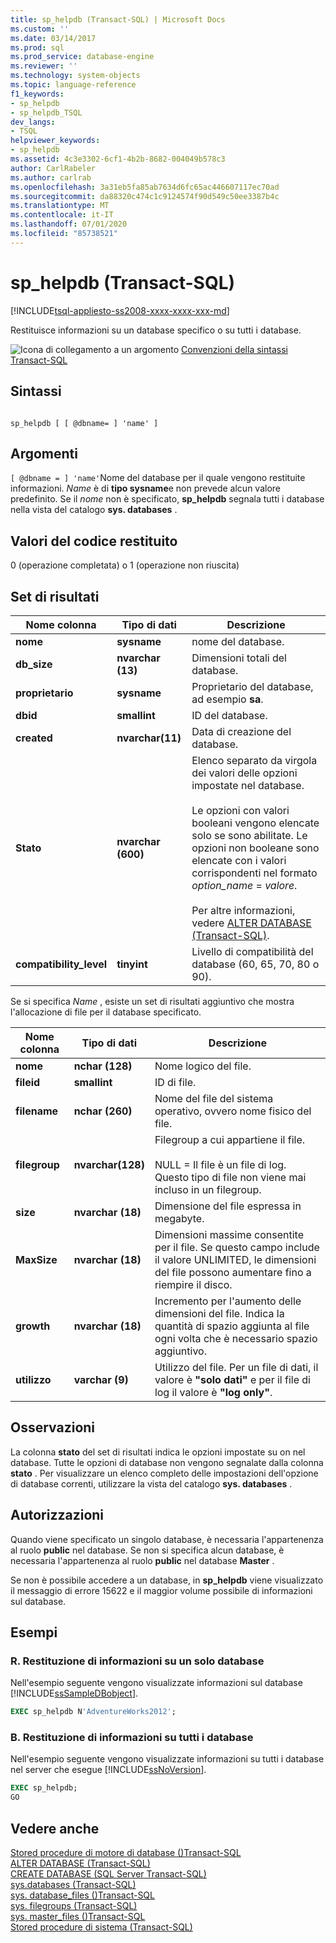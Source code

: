 ```yaml
---
title: sp_helpdb (Transact-SQL) | Microsoft Docs
ms.custom: ''
ms.date: 03/14/2017
ms.prod: sql
ms.prod_service: database-engine
ms.reviewer: ''
ms.technology: system-objects
ms.topic: language-reference
f1_keywords:
- sp_helpdb
- sp_helpdb_TSQL
dev_langs:
- TSQL
helpviewer_keywords:
- sp_helpdb
ms.assetid: 4c3e3302-6cf1-4b2b-8682-004049b578c3
author: CarlRabeler
ms.author: carlrab
ms.openlocfilehash: 3a31eb5fa85ab7634d6fc65ac446607117ec70ad
ms.sourcegitcommit: da88320c474c1c9124574f90d549c50ee3387b4c
ms.translationtype: MT
ms.contentlocale: it-IT
ms.lasthandoff: 07/01/2020
ms.locfileid: "85738521"
---
```

# <a name="sp_helpdb-transact-sql"></a>sp_helpdb (Transact-SQL)
[!INCLUDE[tsql-appliesto-ss2008-xxxx-xxxx-xxx-md](../../includes/applies-to-version/sqlserver.md)]

  Restituisce informazioni su un database specifico o su tutti i database.  
  
 ![Icona di collegamento a un argomento](../../database-engine/configure-windows/media/topic-link.gif "Icona di collegamento a un argomento") [Convenzioni della sintassi Transact-SQL](../../t-sql/language-elements/transact-sql-syntax-conventions-transact-sql.md)  
  
## <a name="syntax"></a>Sintassi  
  
```  
  
sp_helpdb [ [ @dbname= ] 'name' ]  
```  
  
## <a name="arguments"></a>Argomenti  
`[ @dbname = ] 'name'`Nome del database per il quale vengono restituite informazioni. *Name* è di **tipo sysname**e non prevede alcun valore predefinito. Se il *nome* non è specificato, **sp_helpdb** segnala tutti i database nella vista del catalogo **sys. databases** .  
  
## <a name="return-code-values"></a>Valori del codice restituito  
 0 (operazione completata) o 1 (operazione non riuscita)  
  
## <a name="result-sets"></a>Set di risultati  
  
|Nome colonna|Tipo di dati|Descrizione|  
|-----------------|---------------|-----------------|  
|**nome**|**sysname**|nome del database.|  
|**db_size**|**nvarchar (13)**|Dimensioni totali del database.|  
|**proprietario**|**sysname**|Proprietario del database, ad esempio **sa**.|  
|**dbid**|**smallint**|ID del database.|  
|**created**|**nvarchar(11)**|Data di creazione del database.|  
|**Stato**|**nvarchar (600)**|Elenco separato da virgola dei valori delle opzioni impostate nel database.<br /><br /> Le opzioni con valori booleani vengono elencate solo se sono abilitate. Le opzioni non booleane sono elencate con i valori corrispondenti nel formato *option_name* = *valore*.<br /><br /> Per altre informazioni, vedere [ALTER DATABASE &#40;Transact-SQL&#41;](../../t-sql/statements/alter-database-transact-sql.md).|  
|**compatibility_level**|**tinyint**|Livello di compatibilità del database (60, 65, 70, 80 o 90).|  
  
 Se si specifica *Name* , esiste un set di risultati aggiuntivo che mostra l'allocazione di file per il database specificato.  
  
|Nome colonna|Tipo di dati|Descrizione|  
|-----------------|---------------|-----------------|  
|**nome**|**nchar (128)**|Nome logico del file.|  
|**fileid**|**smallint**|ID di file.|  
|**filename**|**nchar (260)**|Nome del file del sistema operativo, ovvero nome fisico del file.|  
|**filegroup**|**nvarchar(128)**|Filegroup a cui appartiene il file.<br /><br /> NULL = Il file è un file di log. Questo tipo di file non viene mai incluso in un filegroup.|  
|**size**|**nvarchar (18)**|Dimensione del file espressa in megabyte.|  
|**MaxSize**|**nvarchar (18)**|Dimensioni massime consentite per il file. Se questo campo include il valore UNLIMITED, le dimensioni del file possono aumentare fino a riempire il disco.|  
|**growth**|**nvarchar (18)**|Incremento per l'aumento delle dimensioni del file. Indica la quantità di spazio aggiunta al file ogni volta che è necessario spazio aggiuntivo.|  
|**utilizzo**|**varchar (9)**|Utilizzo del file. Per un file di dati, il valore è **"solo dati"** e per il file di log il valore è **"log only"**.|  
  
## <a name="remarks"></a>Osservazioni  
 La colonna **stato** del set di risultati indica le opzioni impostate su on nel database. Tutte le opzioni di database non vengono segnalate dalla colonna **stato** . Per visualizzare un elenco completo delle impostazioni dell'opzione di database correnti, utilizzare la vista del catalogo **sys. databases** .  
  
## <a name="permissions"></a>Autorizzazioni  
 Quando viene specificato un singolo database, è necessaria l'appartenenza al ruolo **public** nel database. Se non si specifica alcun database, è necessaria l'appartenenza al ruolo **public** nel database **Master** .  
  
 Se non è possibile accedere a un database, in **sp_helpdb** viene visualizzato il messaggio di errore 15622 e il maggior volume possibile di informazioni sul database.  
  
## <a name="examples"></a>Esempi  
  
### <a name="a-returning-information-about-a-single-database"></a>R. Restituzione di informazioni su un solo database  
 Nell'esempio seguente vengono visualizzate informazioni sul database [!INCLUDE[ssSampleDBobject](../../includes/sssampledbobject-md.md)].  
  
```sql  
EXEC sp_helpdb N'AdventureWorks2012';  
```  
  
### <a name="b-returning-information-about-all-databases"></a>B. Restituzione di informazioni su tutti i database  
 Nell'esempio seguente vengono visualizzate informazioni su tutti i database nel server che esegue [!INCLUDE[ssNoVersion](../../includes/ssnoversion-md.md)].  
  
```sql  
EXEC sp_helpdb;  
GO  
```  
  
## <a name="see-also"></a>Vedere anche  
 [Stored procedure di motore di database &#40;&#41;Transact-SQL](../../relational-databases/system-stored-procedures/database-engine-stored-procedures-transact-sql.md)   
 [ALTER DATABASE &#40;Transact-SQL&#41;](../../t-sql/statements/alter-database-transact-sql.md)   
 [CREATE DATABASE &#40;SQL Server Transact-SQL&#41;](../../t-sql/statements/create-database-sql-server-transact-sql.md)   
 [sys.databases &#40;Transact-SQL&#41;](../../relational-databases/system-catalog-views/sys-databases-transact-sql.md)   
 [sys. database_files &#40;&#41;Transact-SQL](../../relational-databases/system-catalog-views/sys-database-files-transact-sql.md)   
 [sys. filegroups &#40;Transact-SQL&#41;](../../relational-databases/system-catalog-views/sys-filegroups-transact-sql.md)   
 [sys. master_files &#40;&#41;Transact-SQL](../../relational-databases/system-catalog-views/sys-master-files-transact-sql.md)   
 [Stored procedure di sistema &#40;Transact-SQL&#41;](../../relational-databases/system-stored-procedures/system-stored-procedures-transact-sql.md)  
  
  

